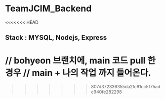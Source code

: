 # TeamJCIM_Backend
<<<<<<< HEAD
## Stack : MYSQL, Nodejs, Express

// bohyeon 브랜치에, main 코드 pull 한 경우
// main + 나의 작업 까지 들어온다.
=======
>>>>>>> 807d372336355da2fc61cc5f75adc940fe282298
